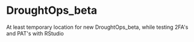 # DroughtOps_beta
At least temporary location for new DroughtOps_beta, while testing 2FA's and PAT's with RStudio
